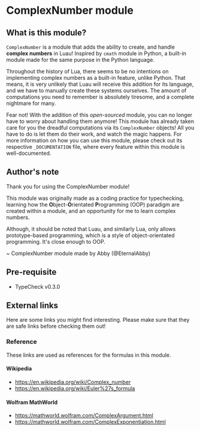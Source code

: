 # ComplexNumber module

## What is this module?

`ComplexNumber` is a module that adds the ability to create, and handle **complex numbers** in Luau! Inspired by `cmath` module in Python, a built-in module made for the same purpose in the Python language.

Throughout the history of Lua, there seems to be no intentions on implementing complex numbers as a built-in feature, unlike Python. That means, it is very unlikely that Luau will receive this addition for its language, and we have to manually create these systems ourselves. The amount of computations you need to remember is absolutely tiresome, and a complete nightmare for many.

Fear not! With the addition of this *open-sourced* module, you can no longer have to worry about handling them anymore! This module has already taken care for you the dreadful computations via its `ComplexNumber` objects! All you have to do is let them do their work, and watch the magic happens. For more information on how you can use this module, please check out its respective `_DOCUMENTATION` file, where every feature within this module is well-documented.

## Author's note

Thank you for using the ComplexNumber module!

This module was originally made as a coding practice for typechecking, learning how the **O**bject-**O**rientated **P**rogramming (OOP) paradigm are created within a module, and an opportunity for me to learn complex numbers.

Although, it should be noted that Luau, and similarly Lua, only allows prototype-based programming, which is a style of object-orientated programming. It's close enough to OOP.

~ ComplexNumber module made by Abby (@EternalAbby)

## Pre-requisite

- TypeCheck v0.3.0

## External links

Here are some links you might find interesting. Please make sure that they are safe links before checking them out!

### Reference

These links are used as references for the formulas in this module.

#### Wikipedia

- <https://en.wikipedia.org/wiki/Complex_number>
- <https://en.wikipedia.org/wiki/Euler%27s_formula>

#### Wolfram MathWorld

- <https://mathworld.wolfram.com/ComplexArgument.html>
- <https://mathworld.wolfram.com/ComplexExponentiation.html>
